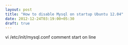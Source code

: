 ```yaml
---
layout: post
title: "How to disable Mysql on startup Ubuntu 12.04"
date: 2012-12-24T03:19:00+05:30
draft: true
---
```


vi /etc/init/mysql.conf comment start on line
